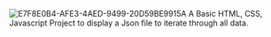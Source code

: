 ![E7F8E0B4-AFE3-4AED-9499-20D59BE9915A](https://github.com/Tony-devops/tv-show-dom-project/assets/111275895/8be9f02a-76f5-48f8-a138-4ff06521b5b2)
A Basic HTML, CSS, Javascript Project to display a Json file to iterate through all data.
